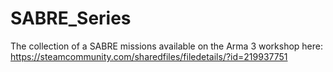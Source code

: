 # SABRE_Series
The collection of a SABRE missions available on the Arma 3 workshop here: https://steamcommunity.com/sharedfiles/filedetails/?id=219937751
